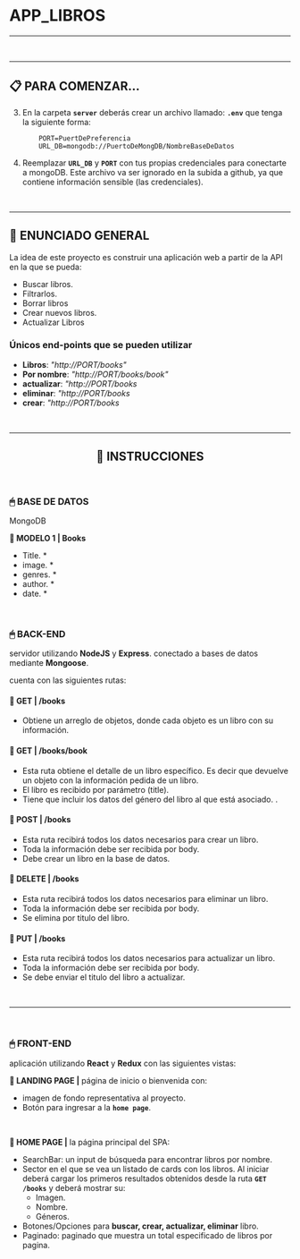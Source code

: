 # APP_LIBROS



---

<br />

---

## **📋 PARA COMENZAR...**



3. En la carpeta **`server`** deberás crear un archivo llamado: **`.env`** que tenga la siguiente forma:

   ```env
       PORT=PuertDePreferencia
       URL_DB=mongodb://PuertoDeMongDB/NombreBaseDeDatos
   ```

4. Reemplazar **`URL_DB`** y **`PORT`** con tus propias credenciales para conectarte a mongoDB. Este archivo va ser ignorado en la subida a github, ya que contiene información sensible (las credenciales).


<br />

---

## **📖 ENUNCIADO GENERAL**

La idea de este proyecto es construir una aplicación web a partir de la API  en la que se pueda:

-  Buscar libros.
-  Filtrarlos.
-  Borrar libros
-  Crear nuevos libros.
-  Actualizar Libros



### **Únicos end-points que se pueden utilizar**

-  **Libros**: _"http://PORT/books"_
-  **Por nombre**: _"http://PORT/books/book"_
-  **actualizar**: _"http://PORT/books_
-  **eliminar**: _"http://PORT/books_
-  **crear**: _"http://PORT/books_


<br />

---

<div align="center">

## **📁 INSTRUCCIONES**

</div>

<br />

### **🖱 BASE DE DATOS**

MongoDB

**📍 MODELO 1 | Books**

-  Title. \*
-  image. \*
-  genres. \*
-  author. \*
-  date. \*


<br />



### **🖱 BACK-END**

 servidor utilizando **NodeJS** y **Express**. conectado a bases de datos mediante **Mongoose**.

 cuenta con las siguientes rutas:

#### **📍 GET | /books**

-  Obtiene un arreglo de objetos, donde cada objeto es un libro con su información.

#### **📍 GET | /books/book**

-  Esta ruta obtiene el detalle de un libro específico. Es decir que devuelve un objeto con la información pedida  de un libro.
-  El libro es recibido por parámetro (title).
-  Tiene que incluir los datos del género del libro al que está asociado.
.

#### **📍 POST | /books**

-  Esta ruta recibirá todos los datos necesarios para crear un libro.
-  Toda la información debe ser recibida por body.
-  Debe crear un libro en la base de datos.

#### **📍 DELETE | /books**

-  Esta ruta recibirá todos los datos necesarios para eliminar un libro.
-  Toda la información debe ser recibida por body.
-  Se elimina por titulo del libro.


#### **📍 PUT | /books**

-  Esta ruta recibirá todos los datos necesarios para actualizar un libro.
-  Toda la información debe ser recibida por body.
-  Se debe enviar el titulo del libro a actualizar.


<br />

---

<br />

### **🖱 FRONT-END**

 aplicación utilizando **React** y **Redux** con las  siguientes vistas:

**📍 LANDING PAGE |**  página de inicio o bienvenida con:

-  imagen de fondo representativa al proyecto.
-  Botón para ingresar a la **`home page`**.

<br />

**📍 HOME PAGE |** la página principal del SPA:

-  SearchBar: un input de búsqueda para encontrar libros por nombre.
-  Sector en el que se vea un listado de cards con los libros. Al iniciar deberá cargar los primeros resultados obtenidos desde la ruta **`GET /books`** y deberá mostrar su:
   -  Imagen.
   -  Nombre.
   -  Géneros.
-  Botones/Opciones para **buscar, crear, actualizar, eliminar** libro.
-  Paginado: paginado que muestra un total especificado de libros por pagina.


<br />



<br />

<div align="center">
<img src="https://th.bing.com/th/id/R.fc8eac6d4b67c57625f7cb3c9168d981?rik=9toB0qGlhQvdRg&pid=ImgRaw&r=0" alt="" />
</div>
